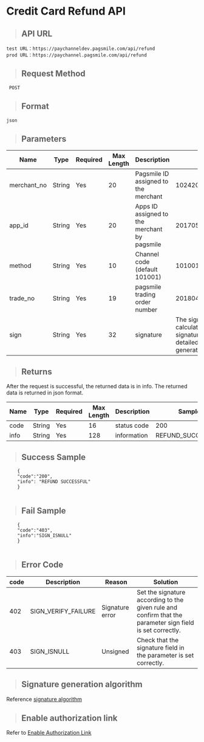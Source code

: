 # Credit Card Refund API


>## API URL

    test URL：https://paychanneldev.pagsmile.com/api/refund
    prod URL：https://paychannel.pagsmile.com/api/refund 
    
>## Request Method

     POST

>## Format
  
    json
    
>## Parameters

Name | Type | Required | Max Length | Description | Sample
---  | ---  | ---      | ---      | ---  | ---
merchant_no | String | Yes | 20 | Pagsmile ID assigned to the merchant | 1024201708140012289
app_id | String | Yes | 20 | Apps ID assigned to the merchant by pagsmile | 2017051914172236111
method   | String | Yes | 10 | Channel code (default 101001) | 101001 
trade_no | String | Yes | 19 | pagsmile trading order number | 2018042311015505011
sign | String | Yes | 32 | signature | The signature value calculated by the signature algorithm is detailed in the signature generation algorithm.

    

>## Returns

  After the request is successful, the returned data is in info. The returned data is returned in json format.

Name | Type | Required | Max Length | Description | Sample
---  | ---  | ---      | ---      | ---  | ---
code | String | Yes | 16 | status code| 200
info | String | Yes | 128 | information | REFUND_SUCCESSFUL

>## Success Sample

```
    { 
    "code":"200",
    "info": "REFUND SUCCESSFUL"
    }
    
```

>## Fail Sample

```
    { 
    "code":"403",
    "info":"SIGN_ISNULL"
    }
    
```  

>## Error Code

code | Description | Reason | Solution
---  | ---  | ---  | ---
402 | SIGN_VERIFY_FAILURE | Signature error | Set the signature according to the given rule and confirm that the parameter sign field is set correctly.
403 | SIGN_ISNULL | Unsigned | Check that the signature field in the parameter is set correctly.



>## Signature generation algorithm

Reference [signature algorithm](DriectSign)

>## Enable authorization link

Refer to [Enable Authorization Link](AuthenticateUrl)
